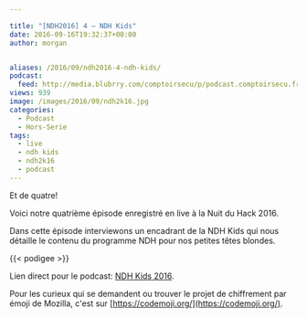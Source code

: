 ```yaml
---

title: "[NDH2016] 4 – NDH Kids"
date: 2016-09-16T19:32:37+00:00
author: morgan


aliases: /2016/09/ndh2016-4-ndh-kids/
podcast:
  feed: http://media.blubrry.com/comptoirsecu/p/podcast.comptoirsecu.fr/CSEC.HS26.2016-07-02.NDH2k16_NDHKids.mp3
views: 939
image: /images/2016/09/ndh2k16.jpg
categories:
  - Podcast
  - Hors-Serie
tags:
  - live
  - ndh kids
  - ndh2k16
  - podcast
---
```

Et de quatre!

Voici notre quatrième épisode enregistré en live à la Nuit du Hack 2016.

Dans cette épisode interviewons un encadrant de la NDH Kids qui nous détaille le contenu du programme NDH pour nos petites têtes blondes.



{{< podigee >}}






Lien direct pour le podcast: [NDH Kids 2016](http://podcast.comptoirsecu.fr/CSEC.HS26.2016-07-02.NDH2k16_NDHKids.mp3).



Pour les curieux qui se demandent ou trouver le projet de chiffrement par émoji de Mozilla, c'est sur [https://codemoji.org/](https://codemoji.org/).
